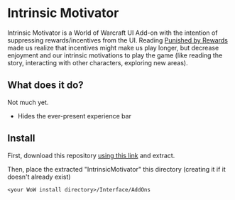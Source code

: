 # Intrinsic Motivator

Intrinsic Motivator is a World of Warcraft UI Add-on with the intention of suppressing rewards/incentives from the UI. Reading [Punished by Rewards](http://www.alfiekohn.org/books/pbr.htm) made us realize that incentives might make us play longer, but decrease enjoyment and our intrinsic motivations to play the game (like reading the story, interacting with other characters, exploring new areas).

## What does it do?

Not much yet.

* Hides the ever-present experience bar

## Install

First, download this repository [using this link](https://github.com/searls/intrinsic-motivator/zipball/master) and extract.

Then, place the extracted "IntrinsicMotivator" this directory (creating it if it doesn't already exist)

    <your WoW install directory>/Interface/AddOns